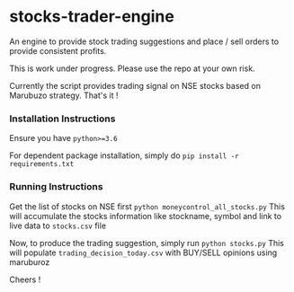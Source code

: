 # stocks-trader-engine
An engine to provide stock trading suggestions and place / sell orders to provide consistent profits.

This is work under progress. Please use the repo at your own risk.

Currently the script provides trading signal on NSE stocks based on Marubuzo strategy. That's it !

### Installation Instructions
Ensure you have `python>=3.6`

For dependent package installation, simply do
`pip install -r requirements.txt`

### Running Instructions
Get the list of stocks on NSE first
`python moneycontrol_all_stocks.py`
This will accumulate the stocks information like stockname, symbol and link to live data to `stocks.csv` file

Now, to produce the trading suggestion, simply run
`python stocks.py`
This will populate `trading_decision_today.csv` with BUY/SELL opinions using maruburoz 

Cheers !